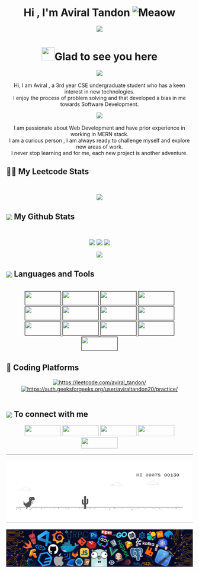 <h1 align="center">Hi , I'm Aviral Tandon <img src="https://i.imgur.com/veZrcC7.gif" alt="Meaow" width="50" /></h1>
<p align="center">
  <a href="https://github.com/DenverCoder1/readme-typing-svg"><img src="https://readme-typing-svg.herokuapp.com?color=FF1414&lines=Computer+Science+Student;Loves+Problem+Solving;Aspiring+Software+Developer&center=true&width=500&height=50"></a>
</p>

<h1 align="center"><img src="https://media.giphy.com/media/hvRJCLFzcasrR4ia7z/giphy.gif" width="35px" height="35px">Glad to see you here</h1>
<p align="center"><b>  <a href="https://aviraltandon.com/">
    <img width="100" src="https://img.shields.io/badge/Website-3b5998?style=flat-square&logo=google-chrome&logoColor=white" />
  </a></b></p>
 </p>
 
 <p align="center">
  Hi, I am Aviral , a 3rd year CSE undergraduate student who has a keen interest in new technologies. <br/>I enjoy the process of problem solving and that developed a bias in me towards Software Development.<br/>
  </p>
 
<p align="center" ><img 
 src="https://user-images.githubusercontent.com/22797857/90096358-dba16400-dd54-11ea-8e44-e181ada72661.gif" width="40%"/></p>
 
 <p align="center">
 I am passionate about Web Development and have prior experience in working in MERN stack.<br/> I am a curious person , I am always ready to challenge myself and explore new areas of work.<br/> I never stop learning and for me, each new project is another adventure.
  </p>

<summary><h2>🙇‍♂️ My Leetcode Stats</h2> </summary>
<br/>
<p align = "center">
  <img src = "https://leetcode.card.workers.dev/aviral_tandon?theme=dark&font=source_code_pro&extension=activity">
</p>

<summary><h2><img src="https://emojis.slackmojis.com/emojis/images/1471045852/841/hero.gif?1471045852" align="center"width="28" /> My Github Stats</h2> </summary>
<br/>
<p align = "center">
  <img src = "https://github-readme-stats.vercel.app/api?username=aviraltandon21&count_private=true&show_icons=true&theme=nightowl&line_height=32">
  <img src="https://github-readme-streak-stats.herokuapp.com/?user=aviraltandon21&theme=dark">
  <img src = "https://github-readme-stats.vercel.app/api/top-langs/?username=aviraltandon21&theme=algolia">
  
</p>

<p align="center">
    <img height="30" src="https://komarev.com/ghpvc/?username=aviraltandon21&color=orange&style=flat-square">
</p>

<summary><h2><img src="https://emojis.slackmojis.com/emojis/images/1471045839/793/computerrage.gif?1471045839" align="center"
                width="28" /> Languages and Tools</h2></summary>

<br>
<div align="center">
    <a href="">
        <img src="https://img.shields.io/badge/HTML5-E34F26?style=for-the-badge&logo=html5&logoColor=white" width="98px" height="38px" padding= "10px">
    </a>
    <a href="">
        <img src="https://img.shields.io/badge/CSS3-1572B6?style=for-the-badge&logo=css3&logoColor=white" width="98px" height="38px" padding= "10px">
   </a>
    <a href="">
        <img src="https://img.shields.io/badge/JavaScript-F7DF1E?style=for-the-badge&logo=javascript&logoColor=black" width="98px" height="38px" padding= "10px">
  </a>
    <a href="">
        <img src="https://img.shields.io/badge/React-20232A?style=for-the-badge&logo=react&logoColor=61DAFB" width="98px" height="38px" padding= "10px">
    </a>
    <a href="">
        <img src="https://img.shields.io/badge/Node.js-339933?style=for-the-badge&logo=nodedotjs&logoColor=white" width="98px" height="38px" padding= "10px">
  </a>
    <a href="">
        <img src="https://img.shields.io/badge/Express.js-000000?style=for-the-badge&logo=express&logoColor=white" width="98px" height="38px" padding= "10px">
   </a>
    <a href="">
        <img src="https://img.shields.io/badge/MongoDB-4EA94B?style=for-the-badge&logo=mongodb&logoColor=white" width="98px" height="38px" padding= "10px">
   </a>
    <a href="">
        <img src="https://img.shields.io/badge/MySQL-00000F?style=for-the-badge&logo=mysql&logoColor=white" width="98px" height="38px" padding= "10px">
   </a>
    <a href="">
        <img src="https://img.shields.io/badge/Gatsby-663399?style=for-the-badge&logo=gatsby&logoColor=white" width="98px" height="38px" padding= "10px">
    </a>
    <a href="">
        <img src="https://img.shields.io/badge/firebase-ffca28?style=for-the-badge&logo=firebase&logoColor=black" width="98px" height="38px" padding= "10px">
   </a>
    <a href="">
        <img src="https://img.shields.io/badge/strapi-2e7eea?style=for-the-badge&logo=strapi&logoColor=white" width="98px" height="38px" padding= "10px">
    </a>
    <a href="">
        <img src="https://img.shields.io/badge/Git-F05032?style=for-the-badge&logo=git&logoColor=white" width="98px" height="38px" padding= "10px">
    </a>
    <a href="">
        <img src="https://img.shields.io/badge/Postman-FF6C37?style=for-the-badge&logo=Postman&logoColor=white" width="98px" height="38px" padding= "10px">
    </a>
</div>



<summary><h2>🏅 Coding Platforms</h2></summary>
<div align = "center">
<a href="https://www.leetcode.com/aviral_tandon" target="blank"><img align="center" src="https://img.shields.io/badge/-LeetCode-FFA116?style=for-the-badge&logo=LeetCode&logoColor=black" alt="https://leetcode.com/aviral_tandon/" width="98px" height="25px" padding= "10px"/></a>
<a href="https://auth.geeksforgeeks.org/user/aviraltandon20/practice/" target="blank"><img align="center" src="https://img.shields.io/badge/-GeeksforGeeks-0F9D58?style=flat-square&logo=GeeksforGeeks&logoColor=white" alt="https://auth.geeksforgeeks.org/user/aviraltandon20/practice/" width="128px" height="25px" padding= "10px"/></a>
</div>
<br/>

 <summary><h2><img src="https://emojis.slackmojis.com/emojis/images/1579216111/7550/pikachu_wave.gif?1579216111" align="center"
                width="28" /> To connect with me</h2></summary>

<div align = "center">
 
[<img src ="https://img.shields.io/badge/portfolio-%23.svg?&style=for-the-badge&logo=&logoColor=white%22" width="98px" height="30px" padding= "10px">](https://aviraltandon.com/)
[<img src="https://img.shields.io/badge/linkedin-%230077B5.svg?&style=for-the-badge&logo=linkedin&logoColor=white" width="98px" height="30px" padding= "10px"/>](https://www.linkedin.com/in/aviral-tandon-b852891a1/)
[<img src = "https://img.shields.io/badge/Gmail-D14836?style=for-the-badge&logo=gmail&logoColor=white" width="98px" height="30px" padding= "10px">](mailto:aviraltandon20@gmail.com)
[<img src="https://img.shields.io/badge/twitter-%231DA1F2.svg?&style=for-the-badge&logo=twitter&logoColor=white" width="98px" height="30px" padding= "10px"/>](https://twitter.com/AviralTandon5) 
[<img src = "https://img.shields.io/badge/instagram-%23E4405F.svg?&style=for-the-badge&logo=instagram&logoColor=white" width="98px" height="30px" padding= "10px">](https://www.instagram.com/aviral_tandon/)

</div>
<hr/>
<p align="center"><img src="https://raw.githubusercontent.com/aviraltandon21/aviraltandon21/master/dino.gif"></p>
<p align="center"><img src="https://raw.githubusercontent.com/aviraltandon21/aviraltandon21/master/footer.png"></p>
